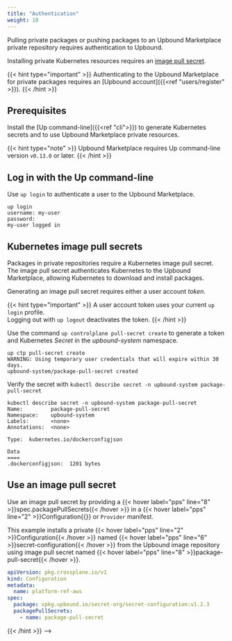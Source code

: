 ```yaml
---
title: "Authentication"
weight: 10
---
```


Pulling private packages or pushing packages to an Upbound Marketplace private repository requires authentication to Upbound.

Installing private Kubernetes resources requires an [image pull secret](https://kubernetes.io/docs/tasks/configure-pod-container/pull-image-private-registry/#registry-secret-existing-credentials). 

{{< hint type="important" >}}
Authenticating to the Upbound Marketplace for private packages requires an [Upbound account]({{<ref "users/register" >}}).
{{< /hint >}}

## Prerequisites
Install the [Up command-line]({{<ref "cli">}}) to generate Kubernetes secrets and to use Upbound Marketplace private resources. 

{{< hint type="note" >}}
Upbound Marketplace requires Up command-line version `v0.13.0` or later.
{{< /hint >}}

## Log in with the Up command-line

Use `up login` to authenticate a user to the Upbound Marketplace.

```shell
up login
username: my-user
password: 
my-user logged in
```

<!-- ### Authenticate to an Organization
[Organization-only resources]({{<ref "users/organizations">}}) requires specifying the organization. You can provide an organization globally or per-command.

{{< tabs "org-auth" >}}

{{< tab "Authenticate globally" >}}
You may run all `up` commands against a specific organization with `up login -a` when you login. This sets the specified organization for all commands.

For example, to log in to the `my-org` organization use the command

```shell
up login -a my-org
Username: my-user
Password:
my-user logged in
```
Use `up profile list` to verify you authenticated to the organization.

```shell
up profile list
CURRENT   NAME      TYPE   ACCOUNT
*         default   user   my-org
```
{{< /tab >}}

{{< tab "Authenticate per-command" >}}
You can specify the organization on a per-command basis using `-a` with the associated `up` command.

{{< hint type="tip" >}}
Providing an organization per-command is useful when you belong to multiple organizations.
{{< /hint >}}

For example, to create a robot account in `my-org` use the command

```shell {copy-lines="1-3"}
up robot create \
my-robot \
-a my-org
my-org/my-robot created
```
{{< /tab >}}

{{< /tabs >}} -->

## Kubernetes image pull secrets

Packages in private repositories require a Kubernetes image pull secret.  
The image pull secret authenticates Kubernetes to the Upbound Marketplace, allowing Kubernetes to download and install packages.

Generating an image pull secret requires either a user account _token_. 

{{< hint type="important" >}}
A user account token uses your current `up login` profile.  
Logging out with `up logout` deactivates the token.
{{< /hint >}}

Use the command `up controlplane pull-secret create` to generate a token and Kubernetes _Secret_ in the _upbound-system_ namespace.

```shell
up ctp pull-secret create
WARNING: Using temporary user credentials that will expire within 30 days.
upbound-system/package-pull-secret created
```
Verify the secret with `kubectl describe secret -n upbound-system package-pull-secret`

```shell
kubectl describe secret -n upbound-system package-pull-secret
Name:         package-pull-secret
Namespace:    upbound-system
Labels:       <none>
Annotations:  <none>

Type:  kubernetes.io/dockerconfigjson

Data
====
.dockerconfigjson:  1201 bytes
```

## Use an image pull secret

Use an image pull secret by providing a {{< hover label="pps" line="8" >}}spec.packagePullSecrets{{< /hover >}} in a {{< hover label="pps" line="2" >}}Configuration{{</hover>}} or `Provider` manifest.  

This example installs a private {{< hover label="pps" line="2" >}}Configuration{{< /hover >}} named {{< hover label="pps" line="6" >}}secret-configuration{{< /hover >}} from the Upbound image repository using image pull secret named {{< hover label="pps" line="8" >}}package-pull-secret{{< /hover >}}.
```yaml {label="pps",copy-line="all"}
apiVersion: pkg.crossplane.io/v1
kind: Configuration
metadata:
  name: platform-ref-aws
spec:
  package: xpkg.upbound.io/secret-org/secret-configuration:v1.2.3
  packagePullSecrets:
    - name: package-pull-secret
```


<!-- The following is the old robot token and org auth info -->

<!-- 
{{< hint type="caution" >}}
User accounts also have _API Tokens_ to use with `up login`.   
Image pull secrets can't use API tokens.  
<!-- vale Microsoft.FirstPerson = NO -->
<!-- ignore "My" in "My Account" -->
<!-- The <a href="https://accounts.upbound.io">My Account</a> management panel creates API tokens.  -->
<!-- vale Microsoft.FirstPerson = YES -->
<!-- Kubernetes can only use the _pull-secret_ token for authentication.  -->
{{< /hint >}} -->


<!-- 
{{< tabs "tokens" >}}

{{< tab "Create a robot account token" >}}
{{< hint type="caution" >}}
Robot accounts are only available to organizations. 
{{< /hint >}}

Creating a robot account token involves:
* Creating a robot account
* Creating a token from the robot account
* Creating an image pull secret from the robot account token

### Create a robot account

Create a new robot account with the command `up robot create <robot name>`.

{{< hint type="tip" >}}
Use `up robot create -a <organization>` if you aren't using global organization authentication.
{{< /hint >}}

```shell {copy-lines="1-2"}
up robot create \
my-robot
my-org/my-robot created
```  
<br />

### Create a robot token
Create a robot token for a robot account with `up robot token create <robot name> <token name> --output <file>`

```shell {copy-lines="1-4",label="robot-token"}
up robot token create \
my-robot \
my-token \
--output=token.json
my-org/my-robot/my-token created
```

{{< hint type="caution" >}}
You can't recover a lost robot token. You must delete and create a new token.
{{< /hint >}}

The output file is a JSON file containing the robot token's `accessId` and `token`. The `accessId` is the username and `token` is the password for the token.

### Create an image pull secret
Using the robot account token generate a Kubernetes image pull secret with `up controlplane pull-secret create package-pull-secret -f <token file>`.

```shell {copy-lines="1=3"}
up controlplane pull-secret \ 
create package-pull-secret \
-f token.json
my-org/package-pull-secret created
```

The `up` command-line generates the Kubernetes _Secret_ named {{<hover label="describe-secret" line="2" >}}package-pull-secret{{< /hover >}} inside the {{<hover label="describe-secret" line="3" >}}upbound-system{{< /hover >}} namespace.

```shell {label="describe-secret"}
kubectl describe secret package-pull-secret -n upbound-system
Name:         package-pull-secret
Namespace:    upbound-system
Labels:       <none>
Annotations:  <none>

Type:  kubernetes.io/dockerconfigjson

Data
====
.dockerconfigjson:  1201 bytes
```

You can manually generate a Kubernetes secret without the `up controlplane pull-secret create` command. Expand this section for details. 

{{< expand "Manually install an image pull secret" >}}

{{< hint type="note" >}}
This step isn't required if you generate an image pull secret with `up`
{{< /hint >}}


Create a _Secret_ with `kubectl create secret docker-registry` command with the following options:
* {{<hover label="manual-secret" line="2" >}}--namespace{{</ hover >}} the same namespace as Upbound. By default this is `upbound-system`.
* {{<hover label="manual-secret" line="3" >}}--docker-server{{</ hover >}}  as `xpkg.upbound.io`
* {{<hover label="manual-secret" line="4" >}}--docker-username{{</ hover >}}  the _Access ID_ value of the robot token
* {{<hover label="manual-secret" line="5" >}}--docker-password{{</ hover >}}  the _Token_ value of the robot token

For example, create an imagePullSecret with the name `package-pull-secret`
```shell {copy-lines="all",label="manual-secret"}
kubectl create secret docker-registry package-pull-secret \
--namespace=upbound-system \
--docker-server=xpkg.upbound.io \
--docker-username=42bde5f3-81c1-4243-ab53-e301c71acc90 \
--docker-password=eyJhbGciOiJSUzI1NiIsInR5cCI6IkpXVCJ9.eyJqdGkiOiI0MmJkZTVmMy04MWMxLTQyNDMtYWI1My1lMzAxYzcxYWNjOTAiLCJzdWIiOiJyb2JvdHxhYWQ0MTk4NC0wOWFmLTQxYWEtYjcxYi0zZGZlNjI0MDI2YTUifQ.bqcW3UZGIFL2yU0rkKbLRhU_TfK4HCi4ckgjtHVT4rLGip5I0lFXTcr7VLdCnNO2c2q_nU7Bf7r05G_ZPBT3yZB85UQhzp7COFHjH5YIQbQFqT3354YS4DMHV_tLp0dtLj-3ojbUbVDtHV2RScqUPaD2s--S6m9Jz7xLuCRnqqYKFeSyyo_4aNrH4AVp--ER8VVzF3tc0WkAgkZ9aGEsbhnDHjECNp0krPMop1Nl6RvJ5KUSGPKZe_yptZMD82JtxcULjPo1sWd8i4G4jd8m567rGW1MzutUtfETNFpjd8BWAwLakZwEyIkfb6B8u6OvgOd0RK-cMCfCPoKvVRxHFQ
```

Verify the secret with `kubectl get secrets`
```shell
kubectl get secret -n upbound-system
NAME                                         TYPE                             DATA   AGE
package-pull-secret                          kubernetes.io/dockerconfigjson   1      8m46s
sh.helm.release.v1.universal-crossplane.v1   helm.sh/release.v1               1      21m
upbound-agent-tls                            Opaque                           3      21m
uxp-ca                                       Opaque                           3      21m
xgql-tls                                     Opaque                           3      21m
```
{{< /expand >}}

{{< /tab >}}

{{< tab "Create a user account token" >}}

{{< /tab >}}

{{< /tabs >}}



 -->
